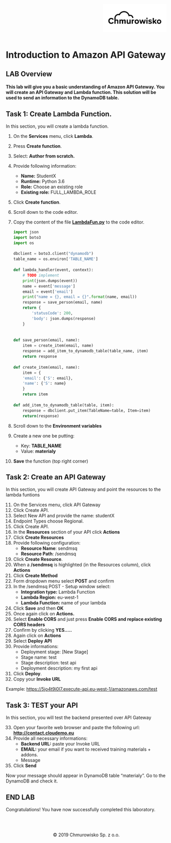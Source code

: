 <img src="../../img/logo.png" alt="Chmurowisko logo" width="200" align="right">
<br><br>
<br><br>
<br><br>

# Introduction to Amazon API Gateway

## LAB Overview

#### This lab will give you a basic understanding of Amazon API Gateway. You will create an API Gateway and Lambda function. This solution will be used to send an information to the DynamoDB table.

## Task 1: Create Lambda Function.
In this section, you will create a lambda function.

1. On the **Services** menu, click **Lambda**.

2. Press **Create function**.

3. Select: **Author from scratch.**

4. Provide following information:

   * **Name:** StudentX
   * **Runtime:** Python 3.6
   * **Role:** Choose an existing role
   * **Existing role:** FULL_LAMBDA_ROLE

5. Click **Create function**.

6. Scroll down to the code editor.

7. Copy the content of the file **[LambdaFun.py](LambdaFun.py)** to the code editor.

   ```python
   import json
   import boto3
   import os
   
   dbclient = boto3.client("dynamodb")
   table_name = os.environ['TABLE_NAME']
   
   def lambda_handler(event, context):
       # TODO implement
       print(json.dumps(event))
       name = event['message']
       email = event['email']
       print("name = {}, email = {}".format(name, email))
       response = save_person(email, name)
       return {
           'statusCode': 200,
           'body': json.dumps(response)
       }
   
   
   def save_person(email, name):
       item = create_item(email, name)
       response = add_item_to_dynamodb_table(table_name, item)
       return response
       
   def create_item(email, name):
       item = {
       'email': {'S': email},
       'name': {'S': name}
       }
       return item
       
   def add_item_to_dynamodb_table(table, item):
       response = dbclient.put_item(TableName=table, Item=item)
       return(response)
   ```

   

8. Scroll down to the **Environment variables**

9. Create a new one be putting:

   * Key: **TABLE_NAME**
   * Value: **materialy**

10. **Save** the function (top right corner)

## Task 2: Create an API Gateway

In this section, you will create API Gateway and point the resources to the lambda funtions

11. On the Services menu, click API Gateway
12. Click Create API.
13. Select New API and provide the name: studentX
14. Endpoint Types choose Regional.
15. Click Create API.
16. In the **Resources** section of your API click **Actions** 
17. Click **Create Resources** 
18. Provide following configuration: 
    * **Resource Name**: sendmsq 
    * **Resource Path**: /sendmsq 
19. Click **Create Resource**. 
20. When a **/sendmsq** is highlighted (in the Resources column), click **Actions** 
21. Click **Create Method** 
22. Form dropdown menu select **POST** and confirm
23. In the /sendmsq POST - Setup window select: 
    * **Integration type:** Lambda Function 
    * **Lambda Region:** eu-west-1 
    * **Lambda Function:** name of your lambda 
24. Click **Save** and then **OK** 
25. Once again click on **Actions.** 
26. Select **Enable CORS** and just press **Enable CORS and replace existing CORS headers** 
27. Confirm by clicking **YES.....** 
28. Again click on **Actions** 
29. Select **Deploy API** 
30. Provide informations: 
    * Deployment stage: [New Stage] 
    * Stage name: test 
    * Stage description: test api 
    * Deployment description: my first api 
31. Click **Deploy**. 
32. Copy your **Invoke URL** 

Example: https://5jo4t9i0l7.execute-api.eu-west-1/amazonaws.com/test

## Task 3: TEST your API

In this section, you will test the backend presented over API Gateway

33. Open your favorite web browser and paste the following url: **http://contact.cloudemo.eu**
34. Provide all necessary informations: 
    * **Backend URL:** paste your Invoke URL
    * **EMAIL:** your email if you want to received training materials + addons. 
    * Message
35. Click **Send**

Now your message should appear in DynamoDB table “materialy”. Go to the DynamoDB and check it.

## END LAB

Congratulations! You have now successfully completed this laboratory.

<br><br>

<center><p>&copy; 2019 Chmurowisko Sp. z o.o.<p></center>